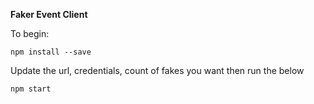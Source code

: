 **Faker Event Client**

To begin:
````
npm install --save
````
Update the url, credentials, count of fakes you want then run the below
````
npm start
````
